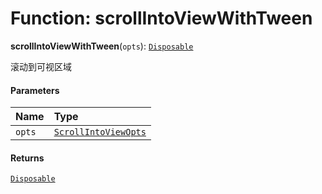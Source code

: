 # Function: scrollIntoViewWithTween

**scrollIntoViewWithTween**(`opts`): [`Disposable`](/auto-docs/editor/interfaces/Disposable-1.md)

滚动到可视区域

#### Parameters

| Name | Type |
| :------ | :------ |
| `opts` | [`ScrollIntoViewOpts`](/auto-docs/editor/interfaces/ScrollIntoViewOpts.md) |

#### Returns

[`Disposable`](/auto-docs/editor/interfaces/Disposable-1.md)
